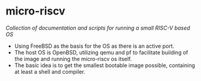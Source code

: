 # micro-riscv
_Collection of documentation and scripts for running a small RISC-V based OS_

 - Using FreeBSD as the basis for the OS as there is an active port. 
 - The host OS is OpenBSD, utilizing qemu and pf to facilitate building of the image and running the micro-riscv os itself. 
 - The basic idea is to get the smallest bootable image possible, containing at least a shell and compiler. 
